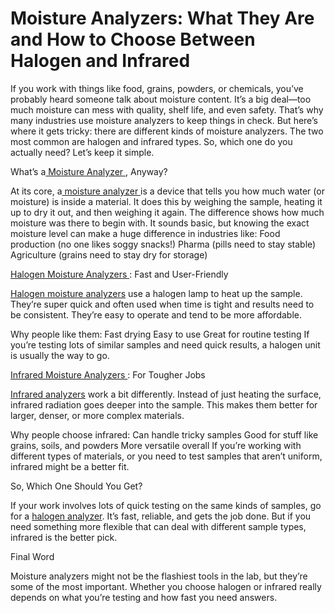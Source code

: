 # Moisture Analyzers: What They Are and How to Choose Between Halogen and Infrared
If you work with things like food, grains, powders, or chemicals, you’ve probably heard someone talk about moisture content. It’s a big deal—too much moisture can mess with quality, shelf life, and even safety. That’s why many industries use moisture analyzers to keep things in check.
But here’s where it gets tricky: there are different kinds of moisture analyzers. The two most common are halogen and infrared types. So, which one do you actually need? Let’s keep it simple.

What’s a<a href=https://ashlyninstruments.com/product-category/mb/> Moisture Analyzer </a>, Anyway?

At its core, a<a href=https://ashlyninstruments.com/product-category/mb/> moisture analyzer </a> is a device that tells you how much water (or moisture) is inside a material. It does this by weighing the sample, heating it up to dry it out, and then weighing it again. The difference shows how much moisture was there to begin with.
It sounds basic, but knowing the exact moisture level can make a huge difference in industries like:
Food production (no one likes soggy snacks!)
Pharma (pills need to stay stable)
Agriculture (grains need to stay dry for storage)
 
<a href=https://ashlyninstruments.com/product/mb-25-moisture-analyzer/> Halogen Moisture Analyzers </a>: Fast and User-Friendly

<a href=https://ashlyninstruments.com/product/mb-25-moisture-analyzer/>Halogen moisture analyzers</a> use a halogen lamp to heat up the sample. They’re super quick and often used when time is tight and results need to be consistent. They’re easy to operate and tend to be more affordable.

Why people like them:
Fast drying
Easy to use
Great for routine testing
If you’re testing lots of similar samples and need quick results, a halogen unit is usually the way to go.
 
<a href=https://ashlyninstruments.com/product/mb-23-moisture-analyzer/> Infrared Moisture Analyzers </a>: For Tougher Jobs

<a href=https://ashlyninstruments.com/product/mb-23-moisture-analyzer/>Infrared analyzers</a> work a bit differently. Instead of just heating the surface, infrared radiation goes deeper into the sample. This makes them better for larger, denser, or more complex materials.

Why people choose infrared:
Can handle tricky samples
Good for stuff like grains, soils, and powders
More versatile overall
If you’re working with different types of materials, or you need to test samples that aren’t uniform, infrared might be a better fit.

So, Which One Should You Get?

If your work involves lots of quick testing on the same kinds of samples, go for a
<a href=https://ashlyninstruments.com/product/mb-25-moisture-analyzer/> halogen analyzer</a>. It’s fast, reliable, and gets the job done. But if you need something more flexible that can deal with different sample types, infrared is the better pick.

Final Word

Moisture analyzers might not be the flashiest tools in the lab, but they’re some of the most important. Whether you choose halogen or infrared really depends on what you’re testing and how fast you need answers.
